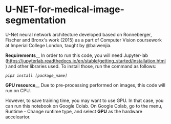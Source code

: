# U-NET-for-medical-image-segmentation
U-Net neural network architecture developed based on Ronneberger, Fischer and Bronx's work (2015) as a part of Computer Vision coursework at Imperial College London, taught by @baiwenjia. 

**Requirements**__
In order to run this code, you will need Jupyter-lab (https://jupyterlab.readthedocs.io/en/stable/getting_started/installation.html) and other libraries used. To install those, run the command as follows:

_`pip3 install [package_name]`_

**GPU resource**__
Due to pre-processing performed on images, this code will run on CPU.

However, to save training time, you may want to use GPU. In that case, you can run this notebook on Google Colab. On Google Colab, go to the menu, Runtime - Change runtime type, and select **GPU** as the hardware acceleartor.
